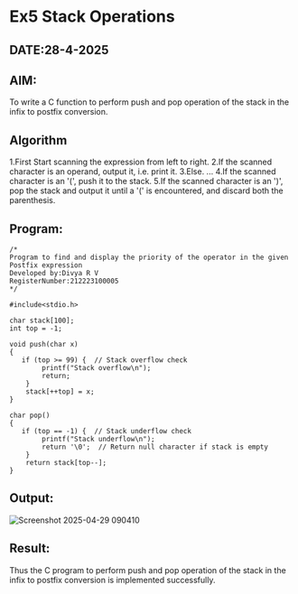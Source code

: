 # Ex5 Stack Operations
## DATE:28-4-2025
## AIM:
To write a C function to perform push and pop operation of the stack in the infix to postfix conversion.

## Algorithm
1.First Start scanning the expression from left to right.
2.If the scanned character is an operand, output it, i.e. print it.
3.Else. ...
4.If the scanned character is an '(', push it to the stack.
5.If the scanned character is an ')', pop the stack and output it until a '(' is encountered, and discard both the parenthesis. 

## Program:
```
/*
Program to find and display the priority of the operator in the given Postfix expression
Developed by:Divya R V 
RegisterNumber:212223100005  
*/
```
```
#include<stdio.h>

char stack[100];
int top = -1;

void push(char x)
{
   if (top >= 99) {  // Stack overflow check
        printf("Stack overflow\n");
        return;
    }
    stack[++top] = x;
}

char pop()
{
   if (top == -1) {  // Stack underflow check
        printf("Stack underflow\n");
        return '\0';  // Return null character if stack is empty
    }
    return stack[top--]; 
}
```
## Output:

![Screenshot 2025-04-29 090410](https://github.com/user-attachments/assets/07ca4f22-52a2-4e6a-9f8c-408cda0cefd0)


## Result:
Thus the C program to perform push and pop operation of the stack in the infix to postfix conversion is implemented successfully.
